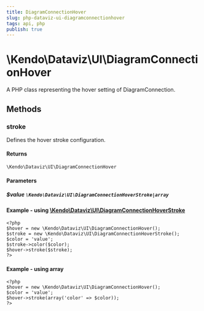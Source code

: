```yaml
---
title: DiagramConnectionHover
slug: php-dataviz-ui-diagramconnectionhover
tags: api, php
publish: true
---
```


# \Kendo\Dataviz\UI\DiagramConnectionHover

A PHP class representing the hover setting of DiagramConnection.


## Methods

### stroke

Defines the hover stroke configuration.

#### Returns
`\Kendo\Dataviz\UI\DiagramConnectionHover`

#### Parameters

##### $value `\Kendo\Dataviz\UI\DiagramConnectionHoverStroke|array`


#### Example - using [\Kendo\Dataviz\UI\DiagramConnectionHoverStroke](/kendo-ui/api/wrappers/php/Kendo/Dataviz/UI/DiagramConnectionHoverStroke)
    <?php
    $hover = new \Kendo\Dataviz\UI\DiagramConnectionHover();
    $stroke = new \Kendo\Dataviz\UI\DiagramConnectionHoverStroke();
    $color = 'value';
    $stroke->color($color);
    $hover->stroke($stroke);
    ?>

#### Example - using array

    <?php
    $hover = new \Kendo\Dataviz\UI\DiagramConnectionHover();
    $color = 'value';
    $hover->stroke(array('color' => $color));
    ?>

